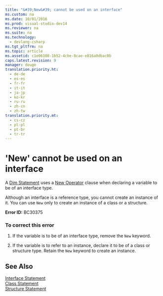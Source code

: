 ```yaml
---
title: "&#39;New&#39; cannot be used on an interface"
ms.custom: na
ms.date: 10/01/2016
ms.prod: visual-studio-dev14
ms.reviewer: na
ms.suite: na
ms.technology: 
  - devlang-csharp
ms.tgt_pltfrm: na
ms.topic: article
ms.assetid: c1e06108-1b52-4cbe-8cae-e816a0dbac0b
caps.latest.revision: 9
manager: douge
translation.priority.ht: 
  - de-de
  - es-es
  - fr-fr
  - it-it
  - ja-jp
  - ko-kr
  - ru-ru
  - zh-cn
  - zh-tw
translation.priority.mt: 
  - cs-cz
  - pl-pl
  - pt-br
  - tr-tr
---
```

# &#39;New&#39; cannot be used on an interface
A [Dim Statement](../Topic/Dim%20Statement%20\(Visual%20Basic\).md) uses a [New Operator](../Topic/New%20Operator%20\(Visual%20Basic\).md) clause when declaring a variable to be of an interface type.  
  
 Although an interface is a reference type, you cannot create an instance of it. You can use `New` only to create an instance of a class or a structure.  
  
 **Error ID:** BC30375  
  
### To correct this error  
  
1.  If the variable is to be of an interface type, remove the `New` keyword.  
  
2.  If the variable is to refer to an instance, declare it to be of a class or structure type. Retain the `New` keyword to create an instance.  
  
## See Also  
 [Interface Statement](../Topic/Interface%20Statement%20\(Visual%20Basic\).md)   
 [Class Statement](../Topic/Class%20Statement%20\(Visual%20Basic\).md)   
 [Structure Statement](../Topic/Structure%20Statement.md)